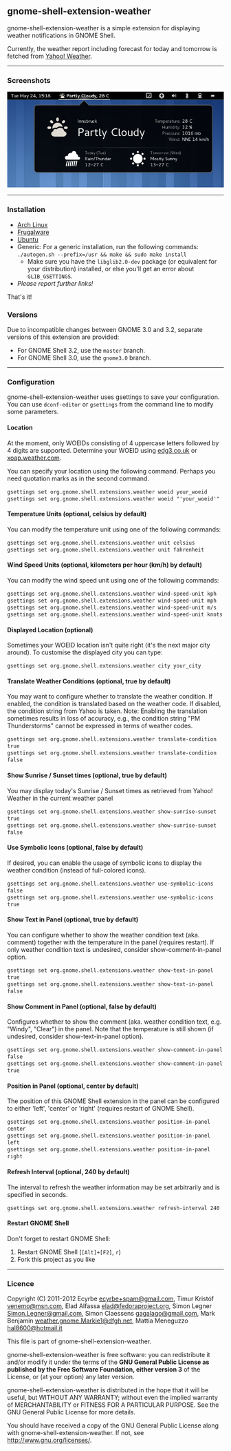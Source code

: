 ## gnome-shell-extension-weather

gnome-shell-extension-weather is a simple extension for displaying weather notifications in GNOME Shell.

Currently, the weather report including forecast for today and tomorrow is fetched from [Yahoo! Weather](http://weather.yahoo.com/).

----

### Screenshots

![Screenshot](https://github.com/simon04/gnome-shell-extension-weather/raw/master/data/screenshot.png)

----

### Installation

* [Arch Linux](https://aur.archlinux.org/packages.php?ID=49409)
* [Frugalware](http://www.frugalware.org/packages/119339)
* [Ubuntu](https://launchpad.net/~webupd8team/+archive/gnome3/+packages)
* Generic: For a generic installation, run the following commands:
  `./autogen.sh --prefix=/usr && make && sudo make install`
  * Make sure you have the `libglib2.0-dev` package (or equivalent for your distribution)
    installed, or else you'll get an error about `GLIB_GSETTINGS`.
* *Please report further links!*

That's it!

### Versions

Due to incompatible changes between GNOME 3.0 and 3.2, separate versions of this extension are provided:

* For GNOME Shell 3.2, use the `master` branch.
* For GNOME Shell 3.0, use the `gnome3.0` branch.

----

### Configuration

gnome-shell-extension-weather uses gsettings to save your configuration. You can use `dconf-editor` or `gsettings` from the command line to modify some parameters.

#### Location

At the moment, only WOEIDs consisting of 4 uppercase letters followed by 4 digits are supported. Determine your WOEID using [edg3.co.uk](http://edg3.co.uk/snippets/weather-location-codes/) or [xoap.weather.com](http://xoap.weather.com/search/search?where=Innsbruck).

You can specify your location using the following command. Perhaps you need quotation marks as in the second command.

    gsettings set org.gnome.shell.extensions.weather woeid your_woeid
    gsettings set org.gnome.shell.extensions.weather woeid "'your_woeid'"

#### Temperature Units (optional, celsius by default)

You can modify the temperature unit using one of the following commands:

    gsettings set org.gnome.shell.extensions.weather unit celsius
    gsettings set org.gnome.shell.extensions.weather unit fahrenheit

#### Wind Speed Units (optional, kilometers per hour (km/h) by default)

You can modify the wind speed unit using one of the following commands:

    gsettings set org.gnome.shell.extensions.weather wind-speed-unit kph
    gsettings set org.gnome.shell.extensions.weather wind-speed-unit mph
    gsettings set org.gnome.shell.extensions.weather wind-speed-unit m/s
    gsettings set org.gnome.shell.extensions.weather wind-speed-unit knots

#### Displayed Location (optional)

Sometimes your WOEID location isn't quite right (it's the next major city around). To customise the displayed city you can type:

    gsettings set org.gnome.shell.extensions.weather city your_city

#### Translate Weather Conditions (optional, true by default)

You may want to configure whether to translate the weather condition. If enabled, the condition is translated based on the weather code. If disabled, the condition string from Yahoo is taken. Note: Enabling the translation sometimes results in loss of accuracy, e.g., the condition string "PM Thunderstorms" cannot be expressed in terms of weather codes.

    gsettings set org.gnome.shell.extensions.weather translate-condition true
    gsettings set org.gnome.shell.extensions.weather translate-condition false

#### Show Sunrise / Sunset times (optional, true by default)

You may display today's Sunrise / Sunset times as retrieved from Yahoo! Weather in the current weather panel

    gsettings set org.gnome.shell.extensions.weather show-sunrise-sunset true
    gsettings set org.gnome.shell.extensions.weather show-sunrise-sunset false

#### Use Symbolic Icons (optional, false by default)

If desired, you can enable the usage of symbolic icons to display the weather condition (instead of full-colored icons).

    gsettings set org.gnome.shell.extensions.weather use-symbolic-icons false
    gsettings set org.gnome.shell.extensions.weather use-symbolic-icons true

#### Show Text in Panel (optional, true by default)

You can configure whether to show the weather condition text (aka. comment) together with the temperature in the panel (requires restart). If only weather condition text is undesired, consider show-comment-in-panel option.

    gsettings set org.gnome.shell.extensions.weather show-text-in-panel true
    gsettings set org.gnome.shell.extensions.weather show-text-in-panel false

#### Show Comment in Panel (optional, false by default)

Configures whether to show the comment (aka. weather condition text, e.g. "Windy", "Clear") in the panel. Note that the temperature is still shown (if undesired, consider show-text-in-panel option).

    gsettings set org.gnome.shell.extensions.weather show-comment-in-panel false
    gsettings set org.gnome.shell.extensions.weather show-comment-in-panel true

#### Position in Panel (optional, center by default)

The position of this GNOME Shell extension in the panel can be configured to either 'left', 'center' or 'right' (requires restart of GNOME Shell).

    gsettings set org.gnome.shell.extensions.weather position-in-panel center
    gsettings set org.gnome.shell.extensions.weather position-in-panel left
    gsettings set org.gnome.shell.extensions.weather position-in-panel right

#### Refresh Interval (optional, 240 by default)

The interval to refresh the weather information may be set arbitrarily and is specified in seconds.

    gsettings set org.gnome.shell.extensions.weather refresh-interval 240

#### Restart GNOME Shell

Don't forget to restart GNOME Shell:

1. Restart GNOME Shell (`[Alt]+[F2]`, `r`)
2. Fork this project as you like

----

### Licence

Copyright (C) 2011-2012
Ecyrbe <ecyrbe+spam@gmail.com>,
Timur Kristóf <venemo@msn.com>,
Elad Alfassa <elad@fedoraproject.org>,
Simon Legner <Simon.Legner@gmail.com>,
Simon Claessens <gagalago@gmail.com>,
Mark Benjamin <weather.gnome.Markie1@dfgh.net>,
Mattia Meneguzzo <hal8600@hotmail.it>

This file is part of gnome-shell-extension-weather.

gnome-shell-extension-weather is free software: you can redistribute it and/or modify it under the terms of the **GNU General Public License as published by the Free Software Foundation, either version 3** of the License, or (at your option) any later version.

gnome-shell-extension-weather is distributed in the hope that it will be useful, but WITHOUT ANY WARRANTY; without even the implied warranty of MERCHANTABILITY or FITNESS FOR A PARTICULAR PURPOSE.  See the GNU General Public License for more details.

You should have received a copy of the GNU General Public License along with gnome-shell-extension-weather.  If not, see <http://www.gnu.org/licenses/>.

